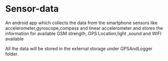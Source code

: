 # Sensor-data

An android app which collects the data from the smartphone sensors like accelerometer,gyroscope,compass and linear accelerometer and stores the information for available GSM strength, GPS Location,light ,sound and WIFI available

All the data will be stored in the external storage under GPSAndLogger folder.
